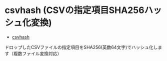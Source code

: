 # csvhash (CSVの指定項目SHA256ハッシュ化変換)

- [csvhash](https://code4fukui.github.io/csvhash/)

ドロップしたCSVファイルの指定項目をSHA256(英数64文字)でハッシュ化します（複数ファイル変換対応）
